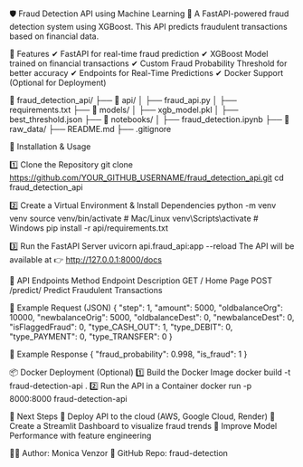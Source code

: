 🛡️ Fraud Detection API using Machine Learning
🚀 A FastAPI-powered fraud detection system using XGBoost. This API predicts fraudulent transactions based on financial data.

📌 Features
✔ FastAPI for real-time fraud prediction
✔ XGBoost Model trained on financial transactions
✔ Custom Fraud Probability Threshold for better accuracy
✔ Endpoints for Real-Time Predictions
✔ Docker Support (Optional for Deployment)

📂 fraud_detection_api/
   ├── 📂 api/
   │   ├── fraud_api.py
   │   ├── requirements.txt
   ├── 📂 models/
   │   ├── xgb_model.pkl
   │   ├── best_threshold.json
   ├── 📂 notebooks/
   │   ├── fraud_detection.ipynb
   ├── 📂 raw_data/
   ├── README.md
   ├── .gitignore

🚀 Installation & Usage

1️⃣ Clone the Repository
git clone https://github.com/YOUR_GITHUB_USERNAME/fraud_detection_api.git
cd fraud_detection_api

2️⃣ Create a Virtual Environment & Install Dependencies
python -m venv venv
source venv/bin/activate  # Mac/Linux
venv\Scripts\activate  # Windows
pip install -r api/requirements.txt

3️⃣ Run the FastAPI Server
uvicorn api.fraud_api:app --reload
The API will be available at 👉 http://127.0.0.1:8000/docs

🎯 API Endpoints
Method	Endpoint	Description
GET	/	Home Page
POST	/predict/	Predict Fraudulent Transactions

📌 Example Request (JSON)
{
    "step": 1,
    "amount": 5000,
    "oldbalanceOrg": 10000,
    "newbalanceOrig": 5000,
    "oldbalanceDest": 0,
    "newbalanceDest": 0,
    "isFlaggedFraud": 0,
    "type_CASH_OUT": 1,
    "type_DEBIT": 0,
    "type_PAYMENT": 0,
    "type_TRANSFER": 0
}

📌 Example Response
{
    "fraud_probability": 0.998,
    "is_fraud": 1
}


📦 Docker Deployment (Optional)
1️⃣ Build the Docker Image
docker build -t fraud-detection-api .
2️⃣ Run the API in a Container
docker run -p 8000:8000 fraud-detection-api

🎯 Next Steps
🔹 Deploy API to the cloud (AWS, Google Cloud, Render)
🔹 Create a Streamlit Dashboard to visualize fraud trends
🔹 Improve Model Performance with feature engineering

👨‍💻 Author: Monica Venzor
📌 GitHub Repo: fraud-detection
